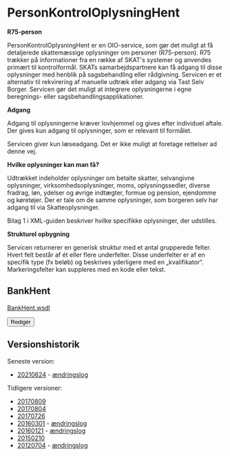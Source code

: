 # PersonKontrolOplysningHent

**R75-person**

PersonKontrolOplysningHent er en OIO-service, som gør det muligt at få detaljerede skattemæssige oplysninger om personer (R75-person). R75 trækker på informationer fra en række af SKAT's systemer og anvendes primært til kontrolformål. SKATs samarbejdspartnere kan få adgang til disse oplysninger med henblik på sagsbehandling eller rådgivning. Servicen er et alternativ til rekvirering af manuelle udtræk eller adgang via Tast Selv Borger. Servicen gør det muligt at integrere oplysningerne i egne beregnings- eller sagsbehandlingsapplikationer.

**Adgang**

Adgang til oplysningerne kræver lovhjemmel og gives efter individuel aftale. Der gives kun adgang til oplysninger, som er relevant til formålet.

Servicen giver kun læseadgang. Det er ikke muligt at foretage rettelser ad denne vej.


**Hvilke oplysninger kan man få?**

Udtrækket indeholder oplysninger om betalte skatter, selvangivne oplysninger, virksomhedsoplysninger, moms, oplysningssedler, diverse fradrag, løn, ydelser og øvrige indtægter, formue og pension, ejendomme og køretøjer. Der er tale om de samme oplysninger, som borgeren selv har adgang til via Skatteoplysninger.

Bilag 1 i XML-guiden beskriver hvilke specifikke oplysninger, der udstilles.


**Strukturel opbygning**

Servicen returnerer en generisk struktur med et antal grupperede felter. Hvert felt består af ét eller flere underfelter. Disse underfelter er af en specifik type (fx beløb) og beskrives yderligere med en „kvalifikator“. Markeringsfelter kan suppleres med en kode eller tekst.



<h2 class="sectionedit7" id="bankhent">BankHent</h2>
<div class="level2">

<p>
<a href="https://eksternwiki.skat.dk/systems/SLSP/BankHent20161024/OIOXML/BankHent_20161024/BankHent.wsdl" class="interwiki iw_this" title="https://github.com/skat/eksternwiki/tree/main/systems/SLSP/BankHent20161024/OIOXML/BankHent_20161024/BankHent.wsdl">BankHent.wsdl</a>
</p>

</div>
<div class='secedit editbutton_section editbutton_7'><form class="button btn_secedit" method="post" action="/personkontroloplysninghent"><div class="no"><input type="hidden" name="do" value="edit" /><input type="hidden" name="rev" value="1730466562" /><input type="hidden" name="summary" value="[BankHent] " /><input type="hidden" name="target" value="section" /><input type="hidden" name="hid" value="bankhent" /><input type="hidden" name="codeblockOffset" value="0" /><input type="hidden" name="range" value="1940-2053" /><button type="submit" title="BankHent">Redigér</button></div></form></div>
<h2 class="sectionedit8" id="versionshistorik">Versionshistorik</h2>
<div class="level2">

<p>
Seneste version:<br/>

</p>
<ul>
<li class="level1"><div class="li"> <a href="https://github.com/skat/eksternwiki/tree/main/projects/R75-P/20210624/oioservice/" class="interwiki iw_this" title="https://github.com/skat/eksternwiki/tree/main/projects/R75-P/20210624/oioservice/">20210624</a> - <a href="https://github.com/skat/eksternwiki/tree/main/projects/R75-P/20210624/oioservice/documentation/changelog.txt" class="interwiki iw_this" title="https://github.com/skat/eksternwiki/tree/main/projects/R75-P/20210624/oioservice/documentation/changelog.txt">ændringslog</a></div>
</li>
</ul>

<p>
Tidligere versioner:<br/>

</p>
<ul>
<li class="level1"><div class="li"> <a href="https://github.com/skat/eksternwiki/tree/main/projects/R75-P/20170809/oioservice/" class="interwiki iw_this" title="https://github.com/skat/eksternwiki/tree/main/projects/R75-P/20170809/oioservice/">20170809</a></div>
</li>
<li class="level1"><div class="li"> <a href="https://github.com/skat/eksternwiki/tree/main/projects/R75-P/20170804/oioservice/" class="interwiki iw_this" title="https://github.com/skat/eksternwiki/tree/main/projects/R75-P/20170804/oioservice/">20170804</a></div>
</li>
<li class="level1"><div class="li"> <a href="https://github.com/skat/eksternwiki/tree/main/projects/R75-P/20170726/oioservice/" class="interwiki iw_this" title="https://github.com/skat/eksternwiki/tree/main/projects/R75-P/20170726/oioservice/">20170726</a></div>
</li>
<li class="level1"><div class="li"> <a href="https://github.com/skat/eksternwiki/tree/main/projects/R75-P/20160301/oioservice/" class="interwiki iw_this" title="https://github.com/skat/eksternwiki/tree/main/projects/R75-P/20160301/oioservice/">20160301</a> - <a href="https://github.com/skat/eksternwiki/tree/main/projects/R75-P/20160301/oioservice/documentation/changelog.txt" class="interwiki iw_this" title="https://github.com/skat/eksternwiki/tree/main/projects/R75-P/20160301/oioservice/documentation/changelog.txt">ændringslog</a></div>
</li>
<li class="level1"><div class="li"> <a href="https://github.com/skat/eksternwiki/tree/main/projects/R75-P/20160121/oioservice/" class="interwiki iw_this" title="https://github.com/skat/eksternwiki/tree/main/projects/R75-P/20160121/oioservice/">20160121</a> - <a href="https://github.com/skat/eksternwiki/tree/main/projects/R75-P/20160121/oioservice/documentation/changelog.txt" class="interwiki iw_this" title="https://github.com/skat/eksternwiki/tree/main/projects/R75-P/20160121/oioservice/documentation/changelog.txt">ændringslog</a></div>
</li>
<li class="level1"><div class="li"> <a href="https://github.com/skat/eksternwiki/tree/main/projects/R75-P/20150210/oioservice/" class="interwiki iw_this" title="https://github.com/skat/eksternwiki/tree/main/projects/R75-P/20150210/oioservice/">20150210</a></div>
</li>
<li class="level1"><div class="li"> <a href="https://github.com/skat/eksternwiki/tree/main/projects/R75-P/20120704/oioservice/" class="interwiki iw_this" title="https://github.com/skat/eksternwiki/tree/main/projects/R75-P/20120704/oioservice/">20120704</a> - <a href="https://github.com/skat/eksternwiki/tree/main/projects/R75-P/20120704/oioservice/documentation/changelog.txt" class="interwiki iw_this" title="https://github.com/skat/eksternwiki/tree/main/projects/R75-P/20120704/oioservice/documentation/changelog.txt">ændringslog</a></div>
</li>
</ul>

</div>
